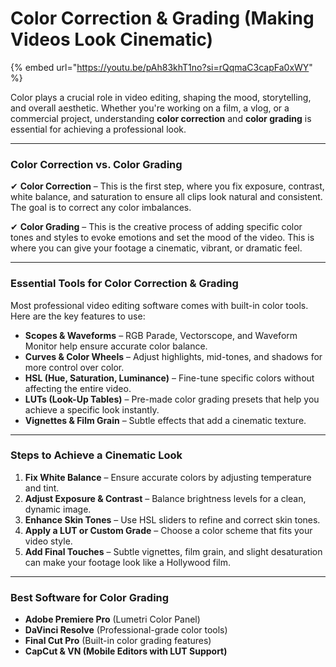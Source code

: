 # Color Correction & Grading (Making Videos Look Cinematic)

{% embed url="https://youtu.be/pAh83khT1no?si=rQqmaC3capFa0xWY" %}

Color plays a crucial role in video editing, shaping the mood, storytelling, and overall aesthetic. Whether you're working on a film, a vlog, or a commercial project, understanding **color correction** and **color grading** is essential for achieving a professional look.

***

### **Color Correction vs. Color Grading**

✔ **Color Correction** – This is the first step, where you fix exposure, contrast, white balance, and saturation to ensure all clips look natural and consistent. The goal is to correct any color imbalances.

✔ **Color Grading** – This is the creative process of adding specific color tones and styles to evoke emotions and set the mood of the video. This is where you can give your footage a cinematic, vibrant, or dramatic feel.

***

### **Essential Tools for Color Correction & Grading**

Most professional video editing software comes with built-in color tools. Here are the key features to use:

* **Scopes & Waveforms** – RGB Parade, Vectorscope, and Waveform Monitor help ensure accurate color balance.
* **Curves & Color Wheels** – Adjust highlights, mid-tones, and shadows for more control over color.
* **HSL (Hue, Saturation, Luminance)** – Fine-tune specific colors without affecting the entire video.
* **LUTs (Look-Up Tables)** – Pre-made color grading presets that help you achieve a specific look instantly.
* **Vignettes & Film Grain** – Subtle effects that add a cinematic texture.

***

### **Steps to Achieve a Cinematic Look**

1. **Fix White Balance** – Ensure accurate colors by adjusting temperature and tint.
2. **Adjust Exposure & Contrast** – Balance brightness levels for a clean, dynamic image.
3. **Enhance Skin Tones** – Use HSL sliders to refine and correct skin tones.
4. **Apply a LUT or Custom Grade** – Choose a color scheme that fits your video style.
5. **Add Final Touches** – Subtle vignettes, film grain, and slight desaturation can make your footage look like a Hollywood film.

***

### **Best Software for Color Grading**

* **Adobe Premiere Pro** (Lumetri Color Panel)
* **DaVinci Resolve** (Professional-grade color tools)
* **Final Cut Pro** (Built-in color grading features)
* **CapCut & VN (Mobile Editors with LUT Support)**
